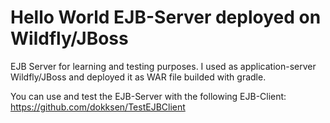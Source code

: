 # Hello World EJB-Server deployed on Wildfly/JBoss

EJB Server for learning and testing purposes. I used as application-server Wildfly/JBoss and deployed it as WAR file builded with gradle.

You can use and test the EJB-Server with the following EJB-Client: https://github.com/dokksen/TestEJBClient
